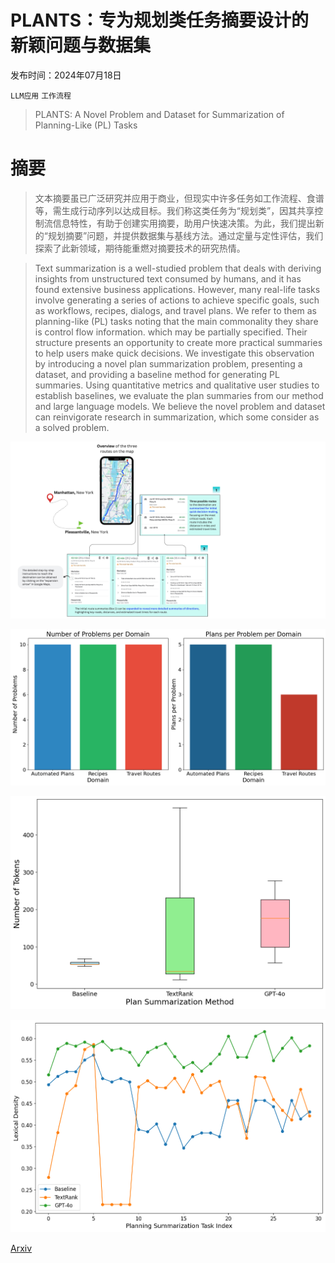 # PLANTS：专为规划类任务摘要设计的新颖问题与数据集

发布时间：2024年07月18日

`LLM应用` `工作流程`

> PLANTS: A Novel Problem and Dataset for Summarization of Planning-Like (PL) Tasks

# 摘要

> 文本摘要虽已广泛研究并应用于商业，但现实中许多任务如工作流程、食谱等，需生成行动序列以达成目标。我们称这类任务为“规划类”，因其共享控制流信息特性，有助于创建实用摘要，助用户快速决策。为此，我们提出新的“规划摘要”问题，并提供数据集与基线方法。通过定量与定性评估，我们探索了此新领域，期待能重燃对摘要技术的研究热情。

> Text summarization is a well-studied problem that deals with deriving insights from unstructured text consumed by humans, and it has found extensive business applications. However, many real-life tasks involve generating a series of actions to achieve specific goals, such as workflows, recipes, dialogs, and travel plans. We refer to them as planning-like (PL) tasks noting that the main commonality they share is control flow information. which may be partially specified. Their structure presents an opportunity to create more practical summaries to help users make quick decisions. We investigate this observation by introducing a novel plan summarization problem, presenting a dataset, and providing a baseline method for generating PL summaries. Using quantitative metrics and qualitative user studies to establish baselines, we evaluate the plan summaries from our method and large language models. We believe the novel problem and dataset can reinvigorate research in summarization, which some consider as a solved problem.

![PLANTS：专为规划类任务摘要设计的新颖问题与数据集](../../../paper_images/2407.13597/x1.png)

![PLANTS：专为规划类任务摘要设计的新颖问题与数据集](../../../paper_images/2407.13597/plants-stats.png)

![PLANTS：专为规划类任务摘要设计的新颖问题与数据集](../../../paper_images/2407.13597/summary-tokens.png)

![PLANTS：专为规划类任务摘要设计的新颖问题与数据集](../../../paper_images/2407.13597/lexical-density.png)

[Arxiv](https://arxiv.org/abs/2407.13597)